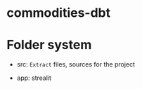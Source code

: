 # commodities-dbt


# Folder system

- src: `Extract` files, sources for the project

- app: strealit